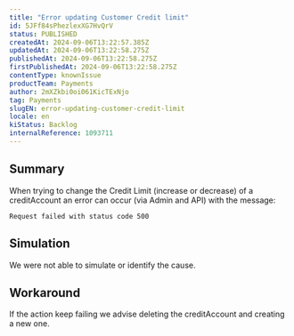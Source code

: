 ```yaml
---
title: "Error updating Customer Credit limit"
id: 5JFf84sPhezlexXG7HvQrV
status: PUBLISHED
createdAt: 2024-09-06T13:22:57.385Z
updatedAt: 2024-09-06T13:22:58.275Z
publishedAt: 2024-09-06T13:22:58.275Z
firstPublishedAt: 2024-09-06T13:22:58.275Z
contentType: knownIssue
productTeam: Payments
author: 2mXZkbi0oi061KicTExNjo
tag: Payments
slugEN: error-updating-customer-credit-limit
locale: en
kiStatus: Backlog
internalReference: 1093711
---
```


## Summary


When trying to change the Credit Limit (increase or decrease) of a creditAccount an error can occur (via Admin and API) with the message:

`Request failed with status code 500`


##

## Simulation


We were not able to simulate or identify the cause.


##

## Workaround


If the action keep failing we advise deleting the creditAccount and creating a new one.





